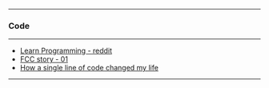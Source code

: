 
---

### Code

---

* [Learn Programming - reddit](https://www.reddit.com/r/learnprogramming/wiki/faq)
* [FCC story - 01](http://themodernblock.com/interviews/quincy-larson-better-information-better-decisions/)
* [How a single line of code changed my life](https://dev.to/rfunk82/how-a-single-line-of-code-changed-my-life)

---
